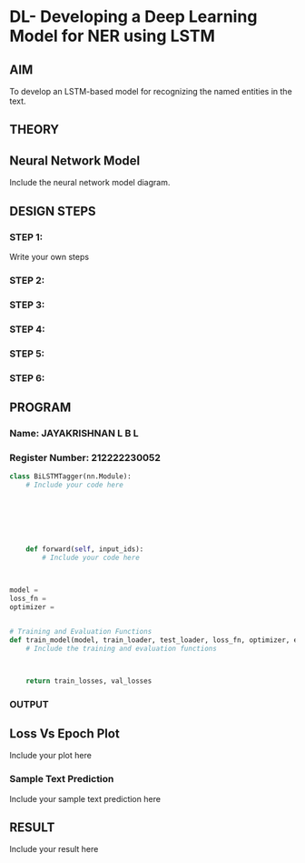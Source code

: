# DL- Developing a Deep Learning Model for NER using LSTM

## AIM
To develop an LSTM-based model for recognizing the named entities in the text.

## THEORY


## Neural Network Model
Include the neural network model diagram.

## DESIGN STEPS
### STEP 1: 

Write your own steps

### STEP 2: 



### STEP 3: 



### STEP 4: 



### STEP 5: 



### STEP 6: 





## PROGRAM

### Name: JAYAKRISHNAN L B L

### Register Number: 212222230052

```python
class BiLSTMTagger(nn.Module):
    # Include your code here







    def forward(self, input_ids):
        # Include your code here
        


model = 
loss_fn = 
optimizer = 


# Training and Evaluation Functions
def train_model(model, train_loader, test_loader, loss_fn, optimizer, epochs=3):
    # Include the training and evaluation functions



    return train_losses, val_losses


```

### OUTPUT

## Loss Vs Epoch Plot

Include your plot here

### Sample Text Prediction
Include your sample text prediction here

## RESULT
Include your result here
